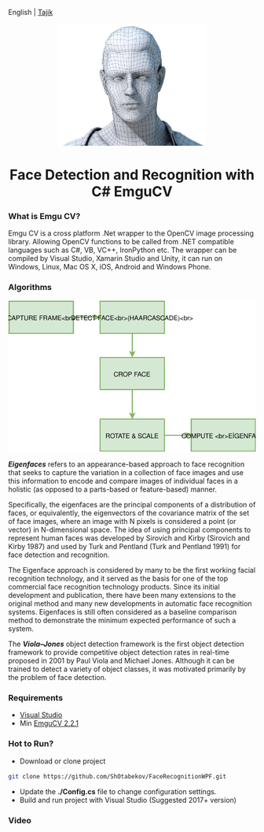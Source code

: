 English | [Tajik](./README.Tj-Tajik.md)

<div align="center">

<img width="300" src="./static/head.png"/>

<h1 align="center">Face Detection and Recognition with C# EmguCV</h1>

</div>



### What is Emgu CV?

Emgu CV is a cross platform .Net wrapper to the OpenCV image processing library. Allowing OpenCV functions to be called from .NET compatible languages such as C#, VB, VC++, IronPython etc. The wrapper can be compiled by Visual Studio, Xamarin Studio and Unity, it can run on Windows, Linux, Mac OS X, iOS, Android and Windows Phone.

### Algorithms

<img  width="600" src="./static/workflow.svg"/>

<br/>

**_Eigenfaces_** refers to an appearance-based approach to face recognition that seeks to capture the variation in a collection of face images and use this information to encode and compare images of individual faces in a holistic (as opposed to a parts-based or feature-based) manner.

Specifically, the eigenfaces are the principal components of a distribution of faces, or equivalently, the eigenvectors of the covariance matrix of the set of face images, where an image with N pixels is considered a point (or vector) in N-dimensional space. The idea of using principal components to represent human faces was developed by Sirovich and Kirby (Sirovich and Kirby 1987) and used by Turk and Pentland (Turk and Pentland 1991) for face detection and recognition.

The Eigenface approach is considered by many to be the first working facial recognition technology, and it served as the basis for one of the top commercial face recognition technology products. Since its initial development and publication, there have been many extensions to the original method and many new developments in automatic face recognition systems. Eigenfaces is still often considered as a baseline comparison method to demonstrate the minimum expected performance of such a system.

The **_Viola–Jones_** object detection framework is the first object detection framework to provide competitive object detection rates in real-time proposed in 2001 by Paul Viola and Michael Jones. Although it can be trained to detect a variety of object classes, it was motivated primarily by the problem of face detection.


### Requirements

- [Visual Studio](https://visualstudio.microsoft.com/)
- Min [EmguCV 2.2.1](https://sourceforge.net/projects/emgucv/files/emgucv/2.2.1/)


### Hot to Run?

- Download or clone project

```sh
git clone https://github.com/ShOtabekov/FaceRecognitionWPF.git
```

- Update the **./Config.cs** file to change configuration settings.
- Build and run project with Visual Studio (Suggested 2017+ version)


### Video
</a>
